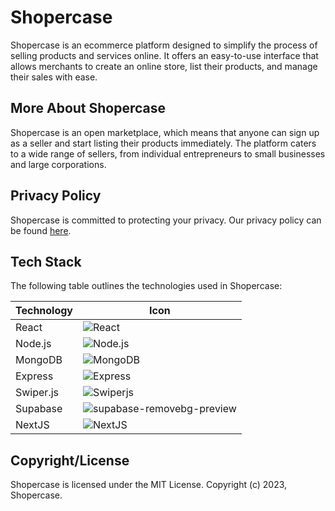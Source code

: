 # Shopercase

Shopercase is an ecommerce platform designed to simplify the process of selling products and services online. It offers an easy-to-use interface that allows merchants to create an online store, list their products, and manage their sales with ease.

## More About Shopercase

Shopercase is an open marketplace, which means that anyone can sign up as a seller and start listing their products immediately. The platform caters to a wide range of sellers, from individual entrepreneurs to small businesses and large corporations.

## Privacy Policy

Shopercase is committed to protecting your privacy. Our privacy policy can be found [here](https://shopercase.gitbook.io/shopercase/faqs/what-is-shopercase/privacy-policy).

## Tech Stack

The following table outlines the technologies used in Shopercase:

| Technology  | Icon |
| ----------- | ---- |
| React       | ![React](https://img.icons8.com/color/48/000000/react-native.png) |
| Node.js     | ![Node.js](https://img.icons8.com/color/48/000000/nodejs.png) |
| MongoDB     | ![MongoDB](https://img.icons8.com/color/48/000000/mongodb.png) |
| Express     | ![Express](https://img.icons8.com/color/48/000000/express.png) |
| Swiper.js   | ![Swiperjs](https://img.icons8.com/color/48/000000/swiperjs.png) |
| Supabase    | ![supabase-removebg-preview](https://user-images.githubusercontent.com/68476321/235067747-24ff385c-5e80-4469-ab68-0c4490b4632d.png)
| NextJS      | ![NextJS](https://img.icons8.com/color/48/000000/nextjs.png)

## Copyright/License


Shopercase is licensed under the MIT License. Copyright (c) 2023, Shopercase.
